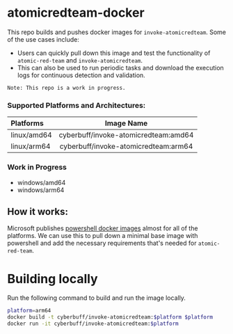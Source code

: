 # atomicredteam-docker

This repo builds and pushes docker images for `invoke-atomicredteam`. Some of the use cases include:

- Users can quickly pull down this image and test the functionality of `atomic-red-team` and `invoke-atomicredteam`.
- This can also be used to run periodic tasks and download the execution logs for continuous detection and validation.

```
Note: This repo is a work in progress.
```
### Supported Platforms and Architectures:

| Platforms   |              Image Name              |
| :---------- | :----------------------------------: |
| linux/amd64 | cyberbuff/invoke-atomicredteam:amd64 |
| linux/arm64 | cyberbuff/invoke-atomicredteam:arm64 |

### Work in Progress

- windows/amd64
- windows/arm64


## How it works:

Microsoft publishes [powershell docker images](https://hub.docker.com/_/microsoft-powershell) almost for all of the platforms. We can use this to pull down a minimal base image with powershell and add the necessary requirements that's needed for `atomic-red-team`.


# Building locally

Run the following command to build and run the image locally.

```sh
platform=arm64
docker build -t cyberbuff/invoke-atomicredteam:$platform $platform
docker run -it cyberbuff/invoke-atomicredteam:$platform
```